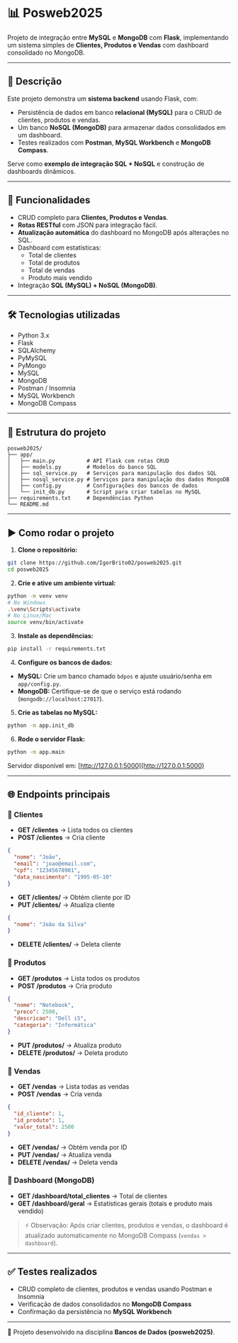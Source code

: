 # 📊 Posweb2025

Projeto de integração entre **MySQL** e **MongoDB** com **Flask**, implementando um sistema simples de **Clientes, Produtos e Vendas** com dashboard consolidado no MongoDB.

---

## 🚀 Descrição
Este projeto demonstra um **sistema backend** usando Flask, com:

- Persistência de dados em banco **relacional (MySQL)** para o CRUD de clientes, produtos e vendas.  
- Um banco **NoSQL (MongoDB)** para armazenar dados consolidados em um dashboard.  
- Testes realizados com **Postman**, **MySQL Workbench** e **MongoDB Compass**.

Serve como **exemplo de integração SQL + NoSQL** e construção de dashboards dinâmicos.

---

## 🔑 Funcionalidades

- CRUD completo para **Clientes, Produtos e Vendas**.  
- **Rotas RESTful** com JSON para integração fácil.  
- **Atualização automática** do dashboard no MongoDB após alterações no SQL.  
- Dashboard com estatísticas:
  - Total de clientes  
  - Total de produtos  
  - Total de vendas  
  - Produto mais vendido  
- Integração **SQL (MySQL) + NoSQL (MongoDB)**.

---

## 🛠 Tecnologias utilizadas

- Python 3.x  
- Flask  
- SQLAlchemy  
- PyMySQL  
- PyMongo  
- MySQL  
- MongoDB  
- Postman / Insomnia  
- MySQL Workbench  
- MongoDB Compass  

---

## 📂 Estrutura do projeto

```
posweb2025/
├── app/
│   ├── main.py          # API Flask com rotas CRUD
│   ├── models.py        # Modelos do banco SQL
│   ├── sql_service.py   # Serviços para manipulação dos dados SQL
│   ├── nosql_service.py # Serviços para manipulação dos dados MongoDB
│   ├── config.py        # Configurações dos bancos de dados
│   └── init_db.py       # Script para criar tabelas no MySQL
├── requirements.txt     # Dependências Python
└── README.md
```

---

## ▶️ Como rodar o projeto

1. **Clone o repositório:**
```bash
git clone https://github.com/IgorBrito02/posweb2025.git
cd posweb2025
```

2. **Crie e ative um ambiente virtual:**
```bash
python -m venv venv
# No Windows
.\venv\Scripts\activate
# No Linux/Mac
source venv/bin/activate
```

3. **Instale as dependências:**
```bash
pip install -r requirements.txt
```

4. **Configure os bancos de dados:**
- **MySQL:** Crie um banco chamado `bdpos` e ajuste usuário/senha em `app/config.py`.  
- **MongoDB:** Certifique-se de que o serviço está rodando (`mongodb://localhost:27017`).

5. **Crie as tabelas no MySQL:**
```bash
python -m app.init_db
```

6. **Rode o servidor Flask:**
```bash
python -m app.main
```

Servidor disponível em: [http://127.0.0.1:5000](http://127.0.0.1:5000)

---

## 🌐 Endpoints principais

### 📌 Clientes
- **GET /clientes** → Lista todos os clientes  
- **POST /clientes** → Cria cliente  
```json
{
  "nome": "João",
  "email": "joao@email.com",
  "cpf": "12345678901",
  "data_nascimento": "1995-05-10"
}
```
- **GET /clientes/<id>** → Obtém cliente por ID  
- **PUT /clientes/<id>** → Atualiza cliente  
```json
{
  "nome": "João da Silva"
}
```
- **DELETE /clientes/<id>** → Deleta cliente  

### 📌 Produtos
- **GET /produtos** → Lista todos os produtos  
- **POST /produtos** → Cria produto  
```json
{
  "nome": "Notebook",
  "preco": 2500,
  "descricao": "Dell i5",
  "categoria": "Informática"
}
```
- **PUT /produtos/<id>** → Atualiza produto  
- **DELETE /produtos/<id>** → Deleta produto  

### 📌 Vendas
- **GET /vendas** → Lista todas as vendas  
- **POST /vendas** → Cria venda  
```json
{
  "id_cliente": 1,
  "id_produto": 1,
  "valor_total": 2500
}
```
- **GET /vendas/<id>** → Obtém venda por ID  
- **PUT /vendas/<id>** → Atualiza venda  
- **DELETE /vendas/<id>** → Deleta venda  

### 📌 Dashboard (MongoDB)
- **GET /dashboard/total_clientes** → Total de clientes  
- **GET /dashboard/geral** → Estatísticas gerais (totais e produto mais vendido)  

> ⚡ Observação: Após criar clientes, produtos e vendas, o dashboard é atualizado automaticamente no MongoDB Compass (`vendas > dashboard`).

---

## ✅ Testes realizados

- CRUD completo de clientes, produtos e vendas usando Postman e Insomnia  
- Verificação de dados consolidados no **MongoDB Compass**  
- Confirmação da persistência no **MySQL Workbench**  

---

📌 Projeto desenvolvido na disciplina **Bancos de Dados (posweb2025)**.